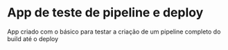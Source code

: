 # App de teste de pipeline e deploy

App criado com o básico para testar a criação de um pipeline completo do build até o deploy
